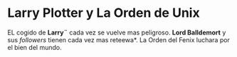 # Larry Plotter y La Orden de Unix

EL cogido de **Larry¨** cada vez se vuelve mas peligroso.
**Lord Balldemort** y sus *followers* tienen cada vez mas reteewa*.
La Orden del Fenix luchara por el bien del mundo.
